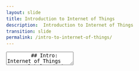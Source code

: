 ```yaml
---
layout: slide
title: Introduction to Internet of Things
description:  Introduction to Internet of Things
transition: slide
permalink: /intro-to-internet-of-things/
---
```

<section data-markdown>
    <textarea data-template>
        ## Intro: Internet of Things
##### Global Code | 2024
![Course logo alt text](../assets/img/iot-1024x706.png)

---
## Internet of Things
"The Internet is the global system of interconnected computer networks that use the Internet protocol suite (TCP/IP) to link devices worldwide."
> Wikipedia

Note:

I hate wikipedia definitions but I guess you've got to start somewhere. 

Remember that one of our application questions was "What difference does technology make to the lives of your family or the people around you?". Really nice opportunity to rekindle that discussion and learn how people use the internet here, before kicking off the class about hardware and physical compute.

It's likely that by this time you've done the GPIO work, so our students should hopefully start to see how all this ties together!

---
## Internet of Things
"The Internet of Things, or IoT, refers to the network of physical objects ('things') that are embedded with sensors, software, and other technologies. The purpose is to connect and exchange data with other devices and systems over the internet."
> Wikipedia

Note: 
Imagine if everyday objects in your house could send you messages through the internet. For example, if someone breaks into your house, sensors on the doors and windows could instantly alert your smartphone.

![iot-image](../assets/img/iot-image.png)

---
## Internet of Things
How it works?
* Devices:  These are the 'things' in IoT, like sensors, smartwatches, or refrigerators, equipped with technology to collect data.
* Connectivity: These devices need a way to send the data they collect to the cloud or directly to other devices. This can happen via Wi-Fi, Bluetooth, cellular networks, or other means.
* Data Processing: Once the data reaches its destination, it needs to be processed. This can happen on a computer, a cloud server, or even on the devices themselves.
* User Interface: Finally, the processed data is made useful to the users through interfaces like smartphone apps, web pages, or even voice responses. This is where you can check data, control IoT devices, or receive alerts.

---
## Internet of Things
![working-of-iot-image.png](../assets/img/working-of-iot-image.png)

A simple diagram illustrating how IoT works.

<!-- > [Reference]"(https://techvidvan.com/tutorials/how-iot-works/) -->

---
## Internet of Things
![FitBit](../assets/img/fitbit.png)

Fitbit - a wearable IoT device

Note:
The FitBit is a "wearable" device which senses and records your heartrate and stepcount. When you get home it uploads this information to the internet where you can access it and share it with your friends. FitBit allows you to set goals and alerts you when you've met them by buzzing on your arm. There's a website and an app for your phone.

---
## Internet of Things
![smart-light](../assets/img/smart-light.png)

Hue - smart lights with an app

Note:
An intelligent light that's controllable through an app, or through Siri on your iPhone. You can set different moods for different times of the day - for example have the lights dimmed in the evening - or have pre-set choices for when you have a party or event.

---
## IFTTT(If This Then That.)
IFTTT is a service that lets you make simple rules, called applets, which tell your devices what to do when something happens.

Applets are small programs created within IFTTT that automate actions between your internet-connected devices. 

Example: If I arrive home, then turn on the lights.

IFTTT connects your IoT devices in useful ways without needing any complex programming. 

Note:
We'll browse to www.ifttt.com - to see how we can quickly and easily "tie up" internet events. Look here for some example recipes: https://ifttt.com/discover

Here you can also talk about some potential drawbacks for IoT. In my experience the class is more attuned to job losses through automation than they are to security concerns.
https://blog.cloudflare.com/iot-security-anti-patterns/

## IFTTT(If This Then That.)
![IFTTT-example](../assets/img/IFTTT-example.png)

Example of applet created on the IFTTT website. 

---
## IFTTT(If This Then That.)
Benefits And Challenges of IoT?

Note:
Interaction with class, what are some of the benefits and challenges of IoT?
-Benefits
Convenience, efficiency, energy savings
Discussion on real-life impacts of IoT
-challenges
Privacy concerns
Security risks
Technical issues like connectivity

    </textarea>
 </section>

